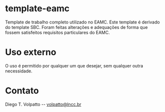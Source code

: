 # template-eamc
Template de trabalho completo utilizado no EAMC. Este template é derivado do template SBC.
Foram feitas alterações e adequações de forma que fossem satisfeitos requisitos particulares do EAMC.

# Uso externo
O uso é permitido por qualquer um que desejar, sem qualquer outra necessidade.

# Contato
Diego T. Volpatto -- volpatto@lncc.br
